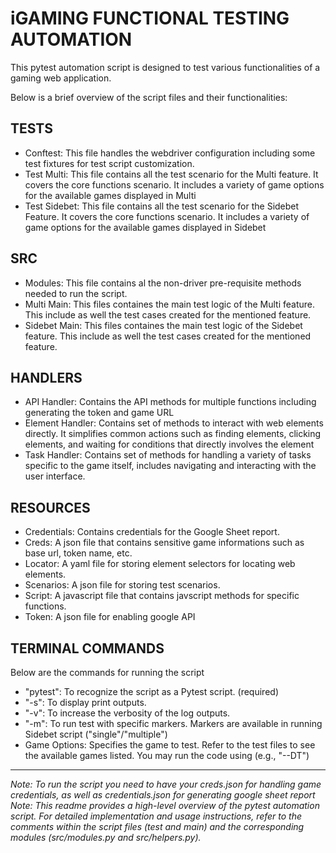 <h1>iGAMING FUNCTIONAL TESTING AUTOMATION</h1>
<p>This pytest automation script is designed to test various functionalities of a gaming web application.</p>
<span>Below is a brief overview of the script files and their functionalities:</span>

<h2>TESTS</h2>
<ul>
  <li>Conftest: This file handles the webdriver configuration including some test fixtures for test script customization.</li>
  <li>Test Multi: This file contains all the test scenario for the Multi feature. It covers the core functions scenario. It includes a variety of game options for the available games displayed in Multi</li>
  <li>Test Sidebet: This file contains all the test scenario for the Sidebet Feature. It covers the core functions scenario. It includes a variety of game options for the available games displayed in Sidebet</li>
</ul>

<h2>SRC</h2>
<ul>
  <li>Modules: This file contains al the non-driver pre-requisite methods needed to run the script.</li>
  <li>Multi Main: This files containes the main test logic of the Multi feature. This include as well the test cases created for the mentioned feature.</li>
  <li>Sidebet Main: This files containes the main test logic of the Sidebet feature. This include as well the test cases created for the mentioned feature.</li>
</ul>

<h2>HANDLERS</h2>
<ul>
  <li>API Handler: Contains the API methods for multiple functions including generating the token and game URL</li>
  <li>Element Handler: Contains set of methods to interact with web elements directly. It simplifies common actions such as finding elements, clicking elements, and waiting for conditions that directly involves the element</li>
  <li>Task Handler: Contains set of methods for handling a variety of tasks specific to the game itself, includes navigating and interacting with the user interface.</li>
</ul>

<h2>RESOURCES</h2>
<ul>
  <li>Credentials: Contains credentials for the Google Sheet report.</li>
  <li>Creds: A json file that contains sensitive game informations such as base url, token name, etc.</li>
  <li>Locator: A yaml file for storing element selectors for locating web elements.</li>
  <li>Scenarios: A json file for storing test scenarios.</li>
  <li>Script: A javascript file that contains javscript methods for specific functions.</li>
  <li>Token: A json file for enabling google API</li>
</ul>

<h2>TERMINAL COMMANDS</h2>
<p>Below are the commands for running the script</p>
<ul>
  <li>"pytest": To recognize the script as a Pytest script. (required)</li>
  <li>"-s": To display print outputs.</li>
  <li>"-v": To increase the verbosity of the log outputs.</li>
  <li>"-m": To run test with specific markers. Markers are available in running Sidebet script ("single"/"multiple")</li>
  <li>Game Options: Specifies the game to test. Refer to the test files to see the available games listed. You may run the code using (e.g., "--DT")</li>
</ul>
<hr>
<i>Note: To run the script you need to have your creds.json for handling game credentials, as well as credentials.json for generating google sheet report</i><br>
<i>Note: This readme provides a high-level overview of the pytest automation script. For detailed implementation and usage instructions, refer to the comments within the script files (test and main) and the corresponding modules (src/modules.py and src/helpers.py).</i>
